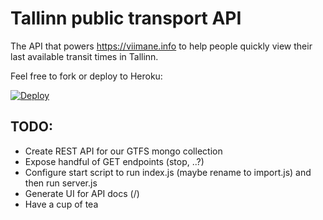 # Tallinn public transport API

The API that powers https://viimane.info to help people quickly
view their last available transit times in Tallinn.

Feel free to fork or deploy to Heroku:

[![Deploy](https://www.herokucdn.com/deploy/button.png)](https://heroku.com/deploy?template=https://github.com/andreasvirkus/tallinn-transport-api)

## TODO:
- Create REST API for our GTFS mongo collection
- Expose handful of GET endpoints (stop, ..?)
- Configure start script to run index.js (maybe rename to import.js) and then run server.js
- Generate UI for API docs (/)
- Have a cup of tea